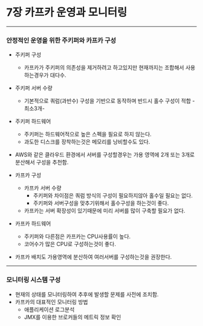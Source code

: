 # 7장 카프카 운영과 모니터링

---
### 안정적인 운영을 위한 주키퍼와 카프카 구성

 - 주키퍼 구성
    - 카프카가 주키퍼의 의존성을 제거하려고 하고있지만 현재까지는 조합해서 사용하는경우가 대다수.

 - 주키퍼 서버 수량
   - 기본적으로 쿼럼(과반수) 구성을 기반으로 동작하며 반드시 홀수 구성이 적합 -최소3개-
 - 주키퍼 하드웨어
   - 주키퍼는 하드웨어적으로 높은 스펙을 필요로 하지 않는다.
   - 과도한 디스크를 장착하는것은 메모리를 낭비할수도 있다.
 - AWS와 같은 클라우드 환경에서 서버를 구성할경우는 가용 영역에 2개 또는 3개로 분산해서 구성을 추천함.

 - 카프카 구성
    - 카프카 서버 수량
        - 주키퍼와 차이점은 쿼럼 방식의 구성이 필요하지않아 홀수일 필요는 없다.
        - 주키퍼와 서버구성을 맞추기위해서 홀수구성을 하는것이 좋다.
    - 카프카는 서버 확장성이 있기때문에 미리 서버를 많이 구축할 필요가 없다.

 - 카프카 하드웨어
    - 주키퍼와 다른점은 카프카는 CPU사용률이 높다.
    - 코어수가 많은 CPU로 구성하는것이 좋다.
 - 카프카 배치도 가용영역에 분산하여 여러서버를 구성하는것을 권장한다.

---
### 모니터링 시스템 구성
- 현재의 상태를 모니터링하여 추후에 발생할 문제를 사전에 조치함.
- 카프카의 대표적인 모니터링 방법
  - 애플리케이션 로그분석
  - JMX를 이용한 브로커들의 메트릭 정보 확인


